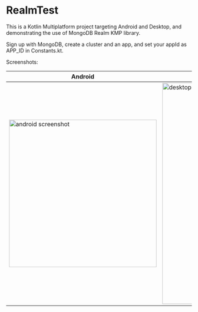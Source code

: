 RealmTest
=========

This is a Kotlin Multiplatform project targeting Android and Desktop, and
demonstrating the use of MongoDB Realm KMP library.

Sign up with MongoDB, create a cluster and an app, and set your appId
as APP_ID in Constants.kt.

Screenshots:

| Android | Desktop |
| ------- | ------- |
| <img src="https://github.com/user-attachments/assets/32fc0ddc-922b-472b-820d-7d9e29619461" alt="android screenshot" width="400"/> | <img src="https://github.com/user-attachments/assets/5d0b1484-3c9a-4436-bff1-66b03a1fc479" alt="desktop screenshot" width="600"/> |


